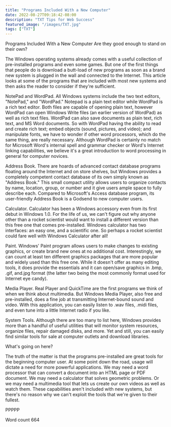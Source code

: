 ```yaml
---
title: "Programs Included With a New Computer"
date: 2022-08-27T09:18:42-08:00
description: "TXT Tips for Web Success"
featured_image: "/images/TXT.jpg"
tags: ["TXT"]
---
```


Programs Included With a New Computer
Are they good enough to stand on their own?

The Windows operating systems already comes with a useful collection of pre-installed programs and even some games. But one of the first things that people do is download a butt-load of new programs as soon as a brand new system is plugged in the wall and connected to the Internet. This article looks at some of the programs that are included with most new systems and then asks the reader to consider if they're sufficient.

NotePad and WordPad. All Windows systems include the two text editors, "NotePad," and "WordPad." Notepad is a plain text editor while WordPad is a rich text editor. Both files are capable of opening plain text, however WordPad can open Windows Write files (an earlier version of WordPad) as well as rich text files. WordPad can also save documents as plain text, rich text, and MS Word documents. So with WordPad having the ability to read and create rich text; embed objects (sound, pictures, and video); and manipulate fonts, we have to wonder if other word processors, which do the same thing, are really necessary. Although WordPad is certainly no match for Microsoft Word's internal spell and grammar checker or Word's Internet linking capabilities, we believe it's a great introduction to word processing in general for computer novices.

Address Book. There are hoards of advanced contact database programs floating around the Internet and on store shelves, but Windows provides a completely competent contact database of its own simply known as "Address Book." This small compact utility allows users to organize contacts by name, location, group, or number and it give users ample space to fully describe each. Compared to Microsoft's Access database program, its user-friendly Address Book is a Godsend to new computer users.

Calculator. Calculator has been a Windows accessory even from its first debut in Windows 1.0. For the life of us, we can't figure out why anyone other than a rocket scientist would want to install a different version than this free one that comes pre-installed. Windows calculator has two interfaces: an easy one, and a scientific one. So perhaps a rocket scientist could fare well with Windows Calculator after all!

Paint. Windows' Paint program allows users to make changes to existing graphics, or create brand new ones at no additional cost. Interestingly, we can count at least ten different graphics packages that are more popular and widely used than this free one. While it doesn't offer as many editing tools, it does provide the essentials and it can open/save graphics in .bmp, .gif, and.jpg format (the latter two being the most commonly format used for Internet eye candy).

Media Player. Real Player and QuickTime are the first programs we think of when we think about multimedia. But Windows Media Player, also free and pre-installed, does a fine job at transmitting Internet-bound sound and video. With this application, you can easily listen to .wav files, .midi files, and even tune into a little Internet radio if you like. 

System Tools. Although there are too many to list here, Windows provides more than a handful of useful utilities that will monitor system resources, organize files, repair damaged disks, and more. Yet and still, you can easily find similar tools for sale at computer outlets and download libraries. 

What's going on here? 

The truth of the matter is that the programs pre-installed are great tools for the beginning computer user. At some point down the road, usage will dictate a need for more powerful applications. We may need a word processor that can convert a document into an HTML page or PDF document. We may need a calculator that solves geometric problems. Or we may need a multimedia tool that lets us create our own videos as well as watch them. These capabilities aren't included with new systems, but there's no reason why we can't exploit the tools that we're given to their fullest.

PPPPP

Word count 664

